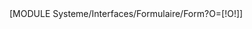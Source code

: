 <div id="errorscontainer"></div>
[MODULE Systeme/Interfaces/Formulaire/Form?O=[!O!]]
<script type="text/javascript">
	Fl.toggleMce();
	Fl.toggleConditionals();
	Fl.toggleCalendars();
	Fl.toggleColorPickers();
</script>
